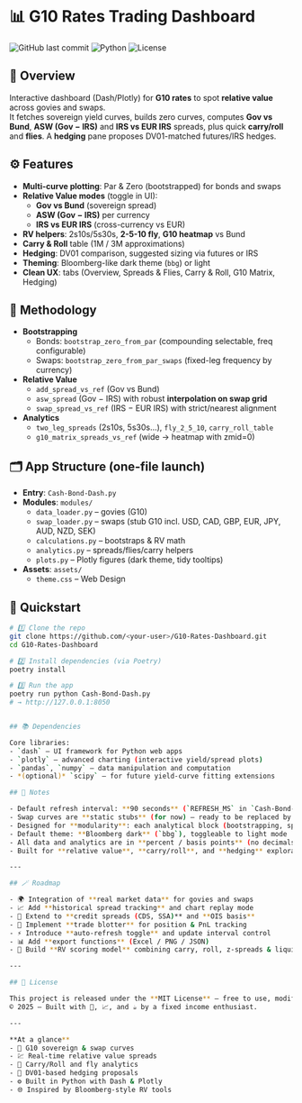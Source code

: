 # 📊 G10 Rates Trading Dashboard

![GitHub last commit](https://img.shields.io/badge/last%20commit-October%202025-brightgreen)
![Python](https://img.shields.io/badge/python-v3.10%2B-blue.svg)
![License](https://img.shields.io/badge/license-MIT-green)

## 🚀 Overview

Interactive dashboard (Dash/Plotly) for **G10 rates** to spot **relative value** across govies and swaps.  
It fetches sovereign yield curves, builds zero curves, computes **Gov vs Bund**, **ASW (Gov − IRS)** and **IRS vs EUR IRS** spreads, plus quick **carry/roll** and **flies**. A **hedging** pane proposes DV01-matched futures/IRS hedges.

## ⚙️ Features

- **Multi-curve plotting**: Par & Zero (bootstrapped) for bonds and swaps  
- **Relative Value modes** (toggle in UI):
  - **Gov vs Bund** (sovereign spread)
  - **ASW (Gov − IRS)** per currency
  - **IRS vs EUR IRS** (cross-currency vs EUR)
- **RV helpers**: 2s10s/5s30s, **2-5-10 fly**, **G10 heatmap** vs Bund
- **Carry & Roll** table (1M / 3M approximations)
- **Hedging**: DV01 comparison, suggested sizing via futures or IRS
- **Theming**: Bloomberg-like dark theme (`bbg`) or light
- **Clean UX**: tabs (Overview, Spreads & Flies, Carry & Roll, G10 Matrix, Hedging)

## 🧮 Methodology

- **Bootstrapping**  
  - Bonds: `bootstrap_zero_from_par` (compounding selectable, freq configurable)  
  - Swaps: `bootstrap_zero_from_par_swaps` (fixed-leg frequency by currency)
- **Relative Value**  
  - `add_spread_vs_ref` (Gov vs Bund)  
  - `asw_spread` (Gov − IRS) with robust **interpolation on swap grid**  
  - `swap_spread_vs_ref` (IRS − EUR IRS) with strict/nearest alignment
- **Analytics**  
  - `two_leg_spreads` (2s10s, 5s30s…), `fly_2_5_10`, `carry_roll_table`  
  - `g10_matrix_spreads_vs_ref` (wide → heatmap with zmid=0)

## 🗂️ App Structure (one-file launch)

- **Entry**: `Cash-Bond-Dash.py`  
- **Modules**: `modules/`  
  - `data_loader.py` – govies (G10)  
  - `swap_loader.py` – swaps (stub G10 incl. USD, CAD, GBP, EUR, JPY, AUD, NZD, SEK)  
  - `calculations.py` – bootstraps & RV math  
  - `analytics.py` – spreads/flies/carry helpers  
  - `plots.py` – Plotly figures (dark theme, tidy tooltips)
- **Assets**: `assets/`  
  - `theme.css` – Web Design

## 🧭 Quickstart

```bash
# 1️⃣ Clone the repo
git clone https://github.com/<your-user>/G10-Rates-Dashboard.git
cd G10-Rates-Dashboard

# 2️⃣ Install dependencies (via Poetry)
poetry install

# 3️⃣ Run the app
poetry run python Cash-Bond-Dash.py
# → http://127.0.0.1:8050


## 📚 Dependencies

Core libraries:
- `dash` — UI framework for Python web apps  
- `plotly` — advanced charting (interactive yield/spread plots)  
- `pandas`, `numpy` — data manipulation and computation  
- *(optional)* `scipy` — for future yield-curve fitting extensions  

## 🧠 Notes

- Default refresh interval: **90 seconds** (`REFRESH_MS` in `Cash-Bond-Dash.py`)  
- Swap curves are **static stubs** (for now) — ready to be replaced by live APIs or CSV inputs  
- Designed for **modularity**: each analytical block (bootstrapping, spreads, hedging) is fully independent  
- Default theme: **Bloomberg dark** (`bbg`), toggleable to light mode  
- All data and analytics are in **percent / basis points** (no decimals), to match trader convention  
- Built for **relative value**, **carry/roll**, and **hedging** exploration — not as a pricing engine  

---

## 🪄 Roadmap

- 🌍 Integration of **real market data** for govies and swaps  
- 📈 Add **historical spread tracking** and chart replay mode  
- 🧮 Extend to **credit spreads (CDS, SSA)** and **OIS basis**  
- 🧱 Implement **trade blotter** for position & PnL tracking  
- ⚡ Introduce **auto-refresh toggle** and update interval control  
- 📊 Add **export functions** (Excel / PNG / JSON)  
- 🧠 Build **RV scoring model** combining carry, roll, z-spreads & liquidity metrics  

---

## 📝 License

This project is released under the **MIT License** — free to use, modify, and distribute with attribution.  
© 2025 — Built with 💼, 📈, and ☕️ by a fixed income enthusiast.

---

**At a glance**
- 🔢 G10 sovereign & swap curves  
- 💹 Real-time relative value spreads  
- 🧩 Carry/Roll and fly analytics  
- 🧱 DV01-based hedging proposals  
- ⚙️ Built in Python with Dash & Plotly  
- 🌐 Inspired by Bloomberg-style RV tools  

